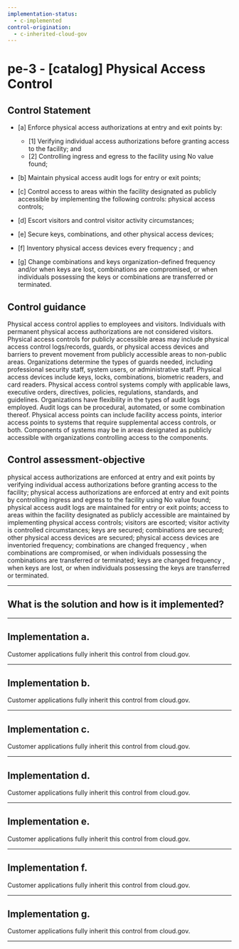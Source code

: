 ```yaml
---
implementation-status:
  - c-implemented
control-origination:
  - c-inherited-cloud-gov
---
```


# pe-3 - \[catalog\] Physical Access Control

## Control Statement

- \[a\] Enforce physical access authorizations at entry and exit points by:

  - \[1\] Verifying individual access authorizations before granting access to the facility; and
  - \[2\] Controlling ingress and egress to the facility using No value found;

- \[b\] Maintain physical access audit logs for entry or exit points;

- \[c\] Control access to areas within the facility designated as publicly accessible by implementing the following controls: physical access controls;

- \[d\] Escort visitors and control visitor activity circumstances;

- \[e\] Secure keys, combinations, and other physical access devices;

- \[f\] Inventory physical access devices every frequency ; and

- \[g\] Change combinations and keys organization-defined frequency and/or when keys are lost, combinations are compromised, or when individuals possessing the keys or combinations are transferred or terminated.

## Control guidance

Physical access control applies to employees and visitors. Individuals with permanent physical access authorizations are not considered visitors. Physical access controls for publicly accessible areas may include physical access control logs/records, guards, or physical access devices and barriers to prevent movement from publicly accessible areas to non-public areas. Organizations determine the types of guards needed, including professional security staff, system users, or administrative staff. Physical access devices include keys, locks, combinations, biometric readers, and card readers. Physical access control systems comply with applicable laws, executive orders, directives, policies, regulations, standards, and guidelines. Organizations have flexibility in the types of audit logs employed. Audit logs can be procedural, automated, or some combination thereof. Physical access points can include facility access points, interior access points to systems that require supplemental access controls, or both. Components of systems may be in areas designated as publicly accessible with organizations controlling access to the components.

## Control assessment-objective

physical access authorizations are enforced at entry and exit points by verifying individual access authorizations before granting access to the facility;
physical access authorizations are enforced at entry and exit points by controlling ingress and egress to the facility using No value found;
physical access audit logs are maintained for entry or exit points;
access to areas within the facility designated as publicly accessible are maintained by implementing physical access controls;
visitors are escorted;
visitor activity is controlled circumstances;
keys are secured;
combinations are secured;
other physical access devices are secured;
physical access devices are inventoried frequency;
combinations are changed frequency , when combinations are compromised, or when individuals possessing the combinations are transferred or terminated;
keys are changed frequency , when keys are lost, or when individuals possessing the keys are transferred or terminated.

______________________________________________________________________

## What is the solution and how is it implemented?

<!-- Please leave this section blank and enter implementation details in the parts below. -->

______________________________________________________________________

## Implementation a.

Customer applications fully inherit this control from cloud.gov.

______________________________________________________________________

## Implementation b.

Customer applications fully inherit this control from cloud.gov.

______________________________________________________________________

## Implementation c.

Customer applications fully inherit this control from cloud.gov.

______________________________________________________________________

## Implementation d.

Customer applications fully inherit this control from cloud.gov.

______________________________________________________________________

## Implementation e.

Customer applications fully inherit this control from cloud.gov.

______________________________________________________________________

## Implementation f.

Customer applications fully inherit this control from cloud.gov.

______________________________________________________________________

## Implementation g.

Customer applications fully inherit this control from cloud.gov.

______________________________________________________________________
